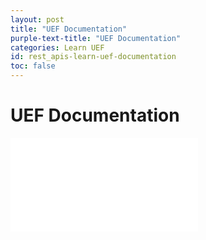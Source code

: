 ```yaml
---
layout: post
title: "UEF Documentation"
purple-text-title: "UEF Documentation"
categories: Learn UEF
id: rest_apis-learn-uef-documentation
toc: false
---
```


# UEF Documentation

<style>
    .table {width: 100%; height: 100vh; margin: 0; padding: 0}
    .row-container {display: flex; width: 100%; height: 100%; flex-direction: column; overflow: hidden;}
    .row { flex-grow: 1; border: none; margin: 0; padding: 0; }
</style>

<iframe id="uef-docs" src="/rest-apis/learn/uef/UEFDocs/build/docs/index.html" class="row" onload="setIframeHeight(this.id)"></iframe>

<script>
    function getDocHeight(doc) {
        doc = doc || document;
        // stackoverflow.com/questions/1145850/
        var body = doc.body, html = doc.documentElement;
        var height = Math.max( body.scrollHeight, body.offsetHeight, 
            html.clientHeight, html.scrollHeight, html.offsetHeight );
        return height;
    }

    function setIframeHeight(id) {
        var ifrm = document.getElementById(id);
        var doc = ifrm.contentDocument? ifrm.contentDocument: 
            ifrm.contentWindow.document;
        ifrm.style.visibility = 'hidden';
        ifrm.style.height = "10px"; // reset to minimal height ...
        // IE opt. for bing/msn needs a bit added or scrollbar appears
        ifrm.style.height = getDocHeight( doc ) + 4 + "px";
        ifrm.style.visibility = 'visible';
    }
</script>
